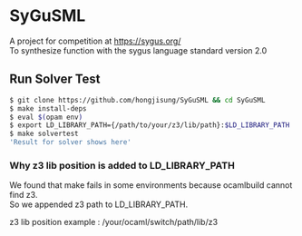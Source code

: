 # SyGuSML

A project for competition at https://sygus.org/  
To synthesize function with the sygus language standard version 2.0

## Run Solver Test

```Bash
$ git clone https://github.com/hongjisung/SyGuSML && cd SyGuSML
$ make install-deps
$ eval $(opam env)
$ export LD_LIBRARY_PATH={/path/to/your/z3/lib/path}:$LD_LIBRARY_PATH
$ make solvertest
'Result for solver shows here'
```

### Why z3 lib position is added to LD_LIBRARY_PATH

We found that make fails in some environments because ocamlbuild cannot find z3.  
So we appended z3 path to LD_LIBRARY_PATH.

z3 lib position example : /your/ocaml/switch/path/lib/z3
